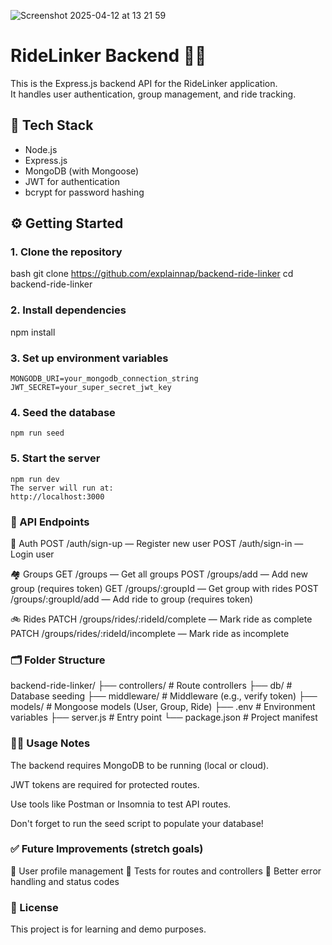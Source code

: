 
![Screenshot 2025-04-12 at 13 21 59](https://github.com/user-attachments/assets/e37e5c39-9a39-40f4-b1f0-ef8cbfb8c4c6)


# RideLinker Backend 🚴‍♂️

This is the Express.js backend API for the RideLinker application.  
It handles user authentication, group management, and ride tracking.

## 🚀 Tech Stack

- Node.js
- Express.js
- MongoDB (with Mongoose)
- JWT for authentication
- bcrypt for password hashing

## ⚙️ Getting Started

### 1. Clone the repository

bash
    git clone https://github.com/explainnap/backend-ride-linker
    cd backend-ride-linker

### 2. Install dependencies
npm install


### 3. Set up environment variables
    MONGODB_URI=your_mongodb_connection_string
    JWT_SECRET=your_super_secret_jwt_key



### 4. Seed the database
    npm run seed

### 5. Start the server
    npm run dev
    The server will run at:
    http://localhost:3000

### 🧩 API Endpoints

🔑 Auth
POST /auth/sign-up — Register new user
POST /auth/sign-in — Login user

🏘️ Groups
GET /groups — Get all groups
POST /groups/add — Add new group (requires token)
GET /groups/:groupId — Get group with rides
POST /groups/:groupId/add — Add ride to group (requires token)

🚲 Rides
PATCH /groups/rides/:rideId/complete — Mark ride as complete
PATCH /groups/rides/:rideId/incomplete — Mark ride as incomplete




### 🗂️ Folder Structure

backend-ride-linker/
  ├── controllers/         # Route controllers
  ├── db/                  # Database seeding
  ├── middleware/          # Middleware (e.g., verify token)
  ├── models/              # Mongoose models (User, Group, Ride)
  ├── .env                 # Environment variables
  ├── server.js            # Entry point
  └── package.json         # Project manifest


### 🧑‍💻 Usage Notes

The backend requires MongoDB to be running (local or cloud).

JWT tokens are required for protected routes.

Use tools like Postman or Insomnia to test API routes.

Don't forget to run the seed script to populate your database!


### ✅ Future Improvements (stretch goals)

🚀 User profile management
🚀 Tests for routes and controllers
🚀 Better error handling and status codes


### 📃 License

This project is for learning and demo purposes.

